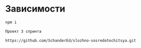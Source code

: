 # Зависимости

```bash
npm i

Проект 3 спринта

https://github.com/SchanderEd/slozhno-sosredotochitsya.git
```